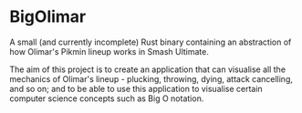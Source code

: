 # BigOlimar
A small (and currently incomplete) Rust binary containing an abstraction of how Olimar's Pikmin lineup works in Smash Ultimate.

The aim of this project is to create an application that can visualise all the mechanics of Olimar's lineup - plucking, throwing, dying, attack cancelling, and so on; and to be able to use this application to visualise certain computer science concepts such as Big O notation.
